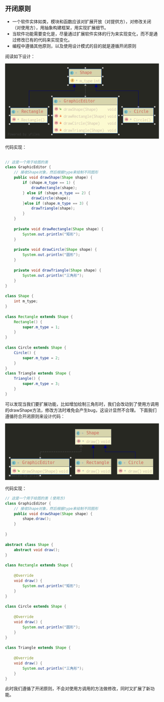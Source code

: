 ## 开闭原则
+ 一个软件实体如类，模块和函数应该对扩展开放（对提供方），对修改关闭（对使用方），用抽象构建框架，用实现扩展细节。
+ 当软件功能需要变化是，尽量通过扩展软件实体的行为来实现变化，而不是通过修改已有的代码来实现变化。
+ 编程中遵循其他原则，以及使用设计模式的目的就是遵循开闭原则

阅读如下设计：

![avatar](GraphicEditor.png)

代码实现：
```java

// 这是一个用于绘图的类
class GraphicEditor {
    // 接收Shape对象，然后根据type来绘制不同图形
    public void drawShape(Shape shape) {
        if (shape.m_type == 1) {
            drawRectangle(shape);
        } else if (shape.m_type == 2) {
            drawCircle(shape);
        }else if (shape.m_type == 3) {
            drawTriangle(shape);
        }
    }

    private void drawRectangle(Shape shape) {
        System.out.println("矩形");
    }

    private void drawCircle(Shape shape) {
        System.out.println("圆形");
    }

    private void drawTriangle(Shape shape) {
        System.out.println("三角形");
    }
}

class Shape {
    int m_type;
}

class Rectangle extends Shape {
    Rectangle() {
        super.m_type = 1;
    }
}

class Circle extends Shape {
    Circle() {
        super.m_type = 2;
    }
}
class Triangle extends Shape {
    Triangle() {
        super.m_type = 3;
    }
}

```

可以发现当我们要扩展功能，比如增加绘制三角形时，我们会改动到了使用方调用的drawShape方法，修改方法时难免会产生bug，这设计显然不合理。
下面我们遵循符合开闭原则来设计代码：

![avatar](improve/GraphicEditor.png)

代码实现：
```java
// 这是一个用于绘图的类 (使用方)
class GraphicEditor {
    // 接收Shape对象，然后根据type来绘制不同图形
    public void drawShape(Shape shape) {
        shape.draw();
    }

}

abstract class Shape {
    abstract void draw();
}

class Rectangle extends Shape {

    @Override
    void draw() {
        System.out.println("矩形");
    }
}

class Circle extends Shape {

    @Override
    void draw() {
        System.out.println("圆形");
    }
}

class Triangle extends Shape {

    @Override
    void draw() {
        System.out.println("三角形");
    }
}
```
此时我们遵循了开闭原则，不会对使用方调用的方法做修改，同时又扩展了新功能。
